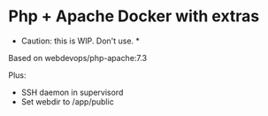 # Php + Apache Docker with extras

* Caution: this is WIP. Don't use. *

Based on webdevops/php-apache:7.3

Plus:
* SSH daemon in supervisord
* Set webdir to /app/public
